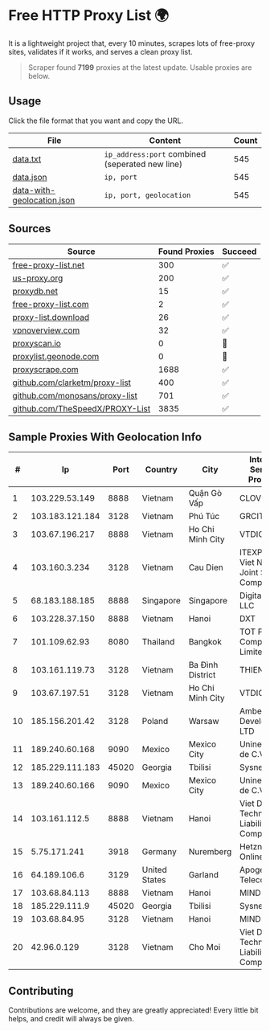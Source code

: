 
# Free HTTP Proxy List 🌍

It is a lightweight project that, every 10 minutes, scrapes lots of free-proxy sites, validates if it works, and serves a clean proxy list.


> Scraper found **7199** proxies at the latest update. Usable proxies are below.

## Usage

Click the file format that you want and copy the URL.


|File|Content|Count|
|----|-------|-----|
|[data.txt](https://raw.githubusercontent.com/themiralay/Proxy-List-World/master/data.txt)|`ip_address:port` combined (seperated new line)|545|
|[data.json](https://raw.githubusercontent.com/themiralay/Proxy-List-World/master/data.json)|`ip, port`|545|
|[data-with-geolocation.json](https://raw.githubusercontent.com/themiralay/Proxy-List-World/master/data-with-geolocation.json)|`ip, port, geolocation`|545|

## Sources

|Source|Found Proxies|Succeed|
|------|-------------|-------|
|[free-proxy-list.net](https://free-proxy-list.net)|300|✅|
|[us-proxy.org](https://www.us-proxy.org)|200|✅|
|[proxydb.net](http://proxydb.net)|15|✅|
|[free-proxy-list.com](https://free-proxy-list.com/?page=&port=&type%5B%5D=http&type%5B%5D=https&up_time=0&search=Search)|2|✅|
|[proxy-list.download](https://www.proxy-list.download/HTTP)|26|✅|
|[vpnoverview.com](https://vpnoverview.com/privacy/anonymous-browsing/free-proxy-servers)|32|✅|
|[proxyscan.io](https://www.proxyscan.io)|0|🚫|
|[proxylist.geonode.com](https://proxylist.geonode.com/api/proxy-list?limit=300&page=1&sort_by=lastChecked&sort_type=desc&protocols=http,https)|0|🚫|
|[proxyscrape.com](https://api.proxyscrape.com/v2/?request=displayproxies&protocol=http&timeout=10000&country=all&ssl=all&anonymity=all)|1688|✅|
|[github.com/clarketm/proxy-list](https://raw.githubusercontent.com/clarketm/proxy-list/master/proxy-list-raw.txt)|400|✅|
|[github.com/monosans/proxy-list](https://raw.githubusercontent.com/monosans/proxy-list/main/proxies/http.txt)|701|✅|
|[github.com/TheSpeedX/PROXY-List](https://raw.githubusercontent.com/TheSpeedX/PROXY-List/master/http.txt)|3835|✅|


## Sample Proxies With Geolocation Info

|#|Ip|Port|Country|City|Internet Service Provider|
|-|--|----|-------|----|-------------------------|
|1|103.229.53.149|8888|Vietnam|Quận Gò Vấp|CLOVIET|
|2|103.183.121.184|3128|Vietnam|Phú Túc|GRCITY|
|3|103.67.196.217|8888|Vietnam|Ho Chi Minh City|VTDIGITAL|
|4|103.160.3.234|3128|Vietnam|Cau Dien|ITEXPERT Viet Nam Joint Stock Company|
|5|68.183.188.185|8888|Singapore|Singapore|DigitalOcean, LLC|
|6|103.228.37.150|8888|Vietnam|Hanoi|DXT|
|7|101.109.62.93|8080|Thailand|Bangkok|TOT Public Company Limited|
|8|103.161.119.73|3128|Vietnam|Ba Đình District|THIENCO|
|9|103.67.197.51|3128|Vietnam|Ho Chi Minh City|VTDIGITAL|
|10|185.156.201.42|3128|Poland|Warsaw|Amberway Development LTD|
|11|189.240.60.168|9090|Mexico|Mexico City|Uninet S.A. de C.V.|
|12|185.229.111.183|45020|Georgia|Tbilisi|Sysnet LLC|
|13|189.240.60.166|9090|Mexico|Mexico City|Uninet S.A. de C.V.|
|14|103.161.112.5|8888|Vietnam|Hanoi|Viet Digital Technology Liability Company|
|15|5.75.171.241|3918|Germany|Nuremberg|Hetzner Online GmbH|
|16|64.189.106.6|3129|United States|Garland|Apogee Telecom Inc.|
|17|103.68.84.113|8888|Vietnam|Hanoi|MIND|
|18|185.229.111.9|45020|Georgia|Tbilisi|Sysnet LLC|
|19|103.68.84.95|3128|Vietnam|Hanoi|MIND|
|20|42.96.0.129|3128|Vietnam|Cho Moi|Viet Digital Technology Liability Company|



## Contributing

Contributions are welcome, and they are greatly appreciated! Every
little bit helps, and credit will always be given.

